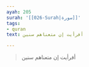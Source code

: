 ```yaml
---
ayah: 205
surah: '[[026-Surah|سورة]]'
tags:
- quran
text: أفرأيت إن متعناهم سنين

---
```

> أفرأيت إن متعناهم سنين
